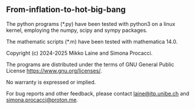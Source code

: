 
## From-inflation-to-hot-big-bang
                                                                                               
The python programs (*.py) have been tested with python3 on a linux kernel, employing the numpy, scipy and sympy packages.                                 

The mathematic scripts (*.m) have been tested with mathematica 14.0.                            
                                                                                                
Copyright (c) 2024-2025 Mikko Laine and Simona Procacci.                                 

The programs are distributed under the terms of GNU General Public License <https://www.gnu.org/licenses/>.                                    

No warranty is expressed or implied.                                                           
                                                                                                
For bug reports and other feedback, please contact <laine@itp.unibe.ch> and <simona.procacci@proton.me>.                                           

